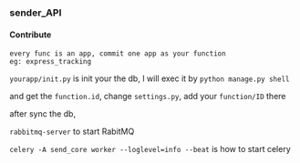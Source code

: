 ### sender_API

#### Contribute

    every func is an app, commit one app as your function
    eg: express_tracking


`yourapp/init.py` is init your the db, I will exec it by `python manage.py shell`

and get the `function.id`, change `settings.py`, add your `function/ID` there

after sync the db,

`rabbitmq-server` to start RabitMQ

`celery -A send_core worker --loglevel=info --beat` is how to start celery
